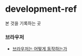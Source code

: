 # development-ref

본 것을 기록하는 곳

### 브라우저

- [브라우저는 어떻게 동작하는가](https://d2.naver.com/helloworld/59361)

